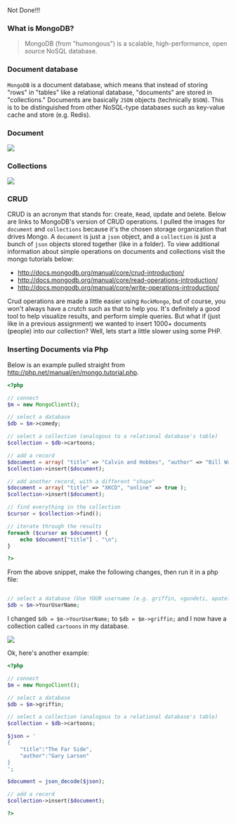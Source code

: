 Not Done!!!

### What is MongoDB?

> MongoDB (from "humongous") is a scalable, high-performance, open source NoSQL database.

### Document database

`MongoDB` is a document database, which means that instead of storing "rows" in "tables" like a relational database, "documents" are stored in "collections."  Documents are basically `JSON` objects (technically `BSON`). This is to be distinguished from other NoSQL-type databases such as key-value cache and store (e.g. Redis).


### Document

![](https://s3.amazonaws.com/f.cl.ly/items/1a2I0U040Y2V413m3a3I/document.png)

### Collections

![](https://s3.amazonaws.com/f.cl.ly/items/2p2x1g00252P2q0o2N3M/collection.png)

### CRUD

CRUD is an acronym that stands for:  `C`reate, `R`ead, `U`pdate and `D`elete. Below are links to MongoDB's version of CRUD operations. I pulled the images for `document` and `collections` because it's the chosen storage organization that drives Mongo. A `document` is just a `json` object, and a `collection` is just a bunch of `json` objects stored together (like in a folder).  To view additional information about simple operations on documents and collections visit the mongo tutorials below:

- http://docs.mongodb.org/manual/core/crud-introduction/
- http://docs.mongodb.org/manual/core/read-operations-introduction/
- http://docs.mongodb.org/manual/core/write-operations-introduction/

Crud operations are made a little easier using `RockMongo`, but of course, you won't always have a crutch such as that to help you. It's definitely a good tool to help visualize results, and perform simple queries. But what if (just like in a previous assignment) we wanted to insert 1000+ documents (people) into our collection? Well, lets start a little slower using some PHP.

### Inserting Documents via Php

Below is an example pulled straight from http://php.net/manual/en/mongo.tutorial.php. 

```php
<?php

// connect
$m = new MongoClient();

// select a database
$db = $m->comedy;

// select a collection (analogous to a relational database's table)
$collection = $db->cartoons;

// add a record
$document = array( "title" => "Calvin and Hobbes", "author" => "Bill Watterson" );
$collection->insert($document);

// add another record, with a different "shape"
$document = array( "title" => "XKCD", "online" => true );
$collection->insert($document);

// find everything in the collection
$cursor = $collection->find();

// iterate through the results
foreach ($cursor as $document) {
    echo $document["title"] . "\n";
}

?>
```

From the above snippet, make the following changes, then run it in a php file:

```php

// select a database (Use YOUR username (e.g. griffin, vgundeti, apatel, etc.)
$db = $m->YourUserName;

```

I changed `$db = $m->YourUserName;` to `$db = $m->griffin;` and I now have a collection called `cartoons` in my database.

![](https://s3.amazonaws.com/f.cl.ly/items/3e1o24141R471x0c0N1l/cartoonresult.png)

Ok, here's another example:

```php
<?php

// connect
$m = new MongoClient();

// select a database
$db = $m->griffin;

// select a collection (analogous to a relational database's table)
$collection = $db->cartoons;

$json = '
{
    "title":"The Far Side",
    "author":"Gary Larson"
}
';

$document = json_decode($json);

// add a record
$collection->insert($document);

?>
```

